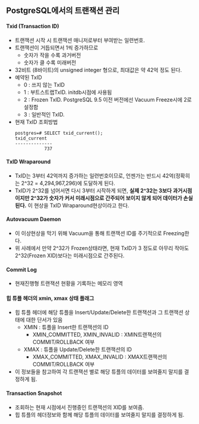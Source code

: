 ## PostgreSQL에서의 트랜잭션 관리

#### Txid (Transaction ID)
- 트랜잭션 시작 시 트랜잭션 매니저로부터 부여받는 일련번호.
- 트랜잭션이 거듭되면서 1씩 증가하므로
  - 숫자가 작을 수록 과거버전
  - 숫자가 클 수록 미래버전
- 32비트 (8바이트)의 unsigned integer 형으로, 최대값은 약 42억 정도 된다.
- 예약된 TxID
  - 0 : 쓰지 않는 TxID
  - 1 : 부트스트랩TxID. initdb시점에 사용됨
  - 2 : Frozen TxID. PostgreSQL 9.5 이전 버전에선 Vacuum Freeze시에 2로 설정함
  - 3 : 일반적인 TxID.
- 현재 TxID 조회방법
  ```
  postgres=# SELECT txid_current();
  txid_current 
  --------------
             737
  ```

#### TxID Wraparound
- TxID는 3부터 42억까지 증가하는 일련번호이므로, 언젠가는 반드시 42억(정확히는 2^32 = 4,294,967,296)에 도달하게 된다.
- TxID가 2^32를 넘어서면 다시 3부터 시작하게 되면, **실제 2^32는 3보다 과거시점이지만 2^32가 숫자가 커서 미래시점으로 간주되어 보이지 않게 되어 데이터가 손실된다.** 이 현상을 TxID Wraparound현상이라고 한다.

#### Autovacuum Daemon
- 이 이상현상을 막기 위해 Vacuum을 통해 트랜잭션 ID를 주기적으로 Freezing한다.
- 위 사례에서 만약 2^32가 Frozen상태라면, 현재 TxID가 3 정도로 아무리 작아도 2^32(Frozen XID)보다는 미래시점으로 간주된다.

#### Commit Log
- 현재진행형 트랜잭션 현황을 기록하는 메모리 영역

#### 힙 튜플 헤더의 xmin, xmax 상태 플래그
- 힙 튜플 헤더에 해당 튜플을 Insert/Update/Delete한 트랜잭션과 그 트랜잭션 상태에 대한 단서가 있음
  - XMIN : 튜플을 Insert한 트랜잭션의 ID
    - XMIN_COMMITTED, XMIN_INVALID : XMIN트랜잭션의 COMMIT/ROLLBACK 여부
  - XMAX : 튜플을 Update/Delete한 트랜잭션의 ID
    - XMAX_COMMITTED, XMAX_INVALID : XMAX트랜잭션의 COMMIT/ROLLBACK 여부
- 이 정보들을 참고하여 각 트랜잭션 별로 해당 튜플의 데이터를 보여줄지 말지를 결정하게 됨.

#### Transaction Snapshot
- 조회하는 현재 시점에서 진행중인 트랜잭션의 XID를 보여줌.
- 힙 튜플의 헤더정보와 함께 해당 튜플의 데이터를 보여줄지 말지를 결정하게 됨.
